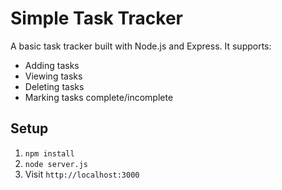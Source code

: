 # Simple Task Tracker

A basic task tracker built with Node.js and Express. It supports:
- Adding tasks
- Viewing tasks
- Deleting tasks
- Marking tasks complete/incomplete

## Setup

1. `npm install`
2. `node server.js`
3. Visit `http://localhost:3000`

